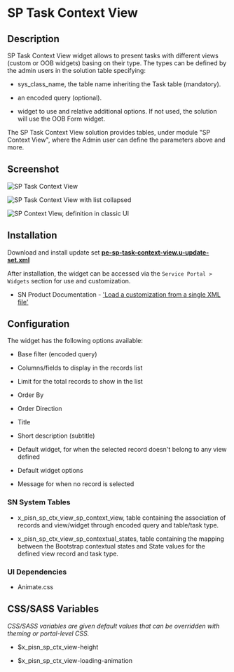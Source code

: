 # SP Task Context View

## Description

SP Task Context View widget allows to present tasks with different views (custom or OOB widgets) basing on their type. The types can be defined by the admin users in the solution table specifying:

* sys_class_name, the table name inheriting the Task table (mandatory).

* an encoded query (optional).

* widget to use and relative additional options. If not used, the solution will use the OOB Form widget.

The SP Task Context View solution provides tables, under module "SP Context View", where the Admin user can define the parameters above and more.


## Screenshot

![SP Task Context View](https://raw.githubusercontent.com/platform-experience/serviceportal-widget-library/master/src/pe-sp-task-context-view/images/pe-sp-task-context-view-01.png)

![SP Task Context View with list collapsed](https://raw.githubusercontent.com/platform-experience/serviceportal-widget-library/master/src/pe-sp-task-context-view/images/pe-sp-task-context-view-02.png)

![SP Context View, definition in classic UI](https://raw.githubusercontent.com/platform-experience/serviceportal-widget-library/master/src/pe-sp-task-context-view/images/pe-sp-task-context-view-03.png)

## Installation

Download and install update set **[pe-sp-task-context-view.u-update-set.xml](https://github.com/platform-experience/serviceportal-widget-library/blob/master/src/pe-sp-task-context-view/pe-sp-task-context-view.u-update-set.xml)**

After installation, the widget can be accessed via the `Service Portal > Widgets` section for use and customization.

* SN Product Documentation - ['Load a customization from a single XML file'](https://docs.servicenow.com/bundle/kingston-application-development/page/build/system-update-sets/task/t_SaveAnUpdateSetAsAnXMLFile.html)

## Configuration

The widget has the following options available:

* Base filter (encoded query)

* Columns/fields to display in the records list

* Limit for the total records to show in the list

* Order By

* Order Direction

* Title

* Short description (subtitle)

* Default widget, for when the selected record doesn't belong to any view defined

* Default widget options

* Message for when no record is selected

### SN System Tables

* x_pisn_sp_ctx_view_sp_context_view, table containing the association of records and view/widget through encoded query and table/task type.

* x_pisn_sp_ctx_view_sp_contextual_states, table containing the mapping between the Bootstrap contextual states and State values for the defined view record and task type.

### UI Dependencies

* Animate.css

## CSS/SASS Variables

_CSS/SASS variables are given default values that can be overridden with theming or portal-level CSS._

* $x_pisn_sp_ctx_view-height

* $x_pisn_sp_ctx_view-loading-animation
